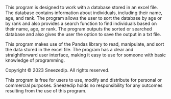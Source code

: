 This program is designed to work with a database stored in an excel file. The database contains information about individuals, including their name, age, and rank. The program allows the user to sort the database by age or by rank and also provides a search function to find individuals based on their name, age, or rank. The program outputs the sorted or searched database and also gives the user the option to save the output in a txt file.

This program makes use of the Pandas library to read, manipulate, and sort the data stored in the excel file. The program has a clear and straightforward user interface, making it easy to use for someone with basic knowledge of programming.



Copyright © 2023 Sneezedip. All rights reserved.

This program is free for users to use, modify and distribute for personal or commercial purposes. Sneezedip holds no responsibility for any outcomes resulting from the use of this program.
